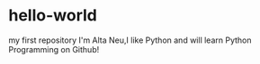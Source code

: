 # hello-world
my first repository
I'm Alta Neu,I like Python and will learn Python Programming on Github!
